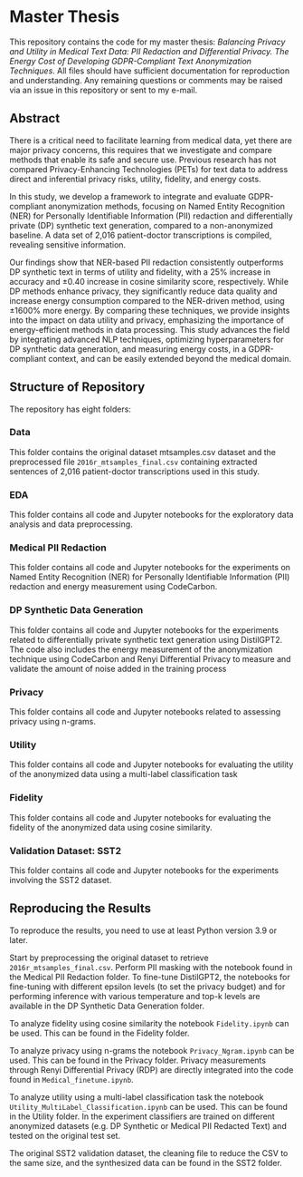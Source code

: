 # Master Thesis

This repository contains the code for my master thesis: *Balancing Privacy and Utility in Medical Text Data: PII Redaction and Differential Privacy. The Energy Cost of Developing GDPR-Compliant Text Anonymization Techniques*. All files should have sufficient documentation for reproduction and understanding. Any remaining questions or comments may be raised via an issue in this repository or sent to my e-mail.

## Abstract

There is a critical need to facilitate learning from medical data, yet there are major privacy concerns, this requires that we investigate and compare methods that enable its safe and secure use. Previous research has not compared Privacy-Enhancing Technologies (PETs) for text data to address direct and inferential privacy risks, utility, fidelity, and energy costs.

In this study, we develop a framework to integrate and evaluate GDPR-compliant anonymization methods, focusing on Named Entity Recognition (NER) for Personally Identifiable Information (PII) redaction and differentially private (DP) synthetic text generation, compared to a non-anonymized baseline. A data set of 2,016 patient-doctor transcriptions is compiled, revealing sensitive information.

Our findings show that NER-based PII redaction consistently outperforms DP synthetic text in terms of utility and fidelity, with a 25% increase in accuracy and ±0.40 increase in cosine similarity score, respectively. While DP methods enhance privacy, they significantly reduce data quality and increase energy consumption compared to the NER-driven method, using ±1600% more energy. By comparing these techniques, we provide insights into the impact on data utility and privacy, emphasizing the importance of energy-efficient methods in data processing. This study advances the field by integrating advanced NLP techniques, optimizing hyperparameters for DP synthetic data generation, and measuring energy costs, in a GDPR-compliant context, and can be easily extended beyond the medical domain.

## Structure of Repository

The repository has eight folders:

### Data
This folder contains the original dataset mtsamples.csv dataset and the preprocessed file `2016r_mtsamples_final.csv` containing extracted sentences of 2,016 patient-doctor transcriptions used in this study.

### EDA
This folder contains all code and Jupyter notebooks for the exploratory data analysis and data preprocessing.

### Medical PII Redaction
This folder contains all code and Jupyter notebooks for the experiments on Named Entity Recognition (NER) for Personally Identifiable Information (PII) redaction and energy measurement using CodeCarbon.

### DP Synthetic Data Generation
This folder contains all code and Jupyter notebooks for the experiments related to differentially private synthetic text generation using DistilGPT2. The code also includes the energy measurement of the anonymization technique using CodeCarbon and Renyi Differential Privacy to measure and validate the amount of noise added in the training process 

### Privacy
This folder contains all code and Jupyter notebooks related to assessing privacy using n-grams.

### Utility
This folder contains all code and Jupyter notebooks for evaluating the utility of the anonymized data using a multi-label classification task

### Fidelity
This folder contains all code and Jupyter notebooks for evaluating the fidelity of the anonymized data using cosine similarity.

### Validation Dataset: SST2
This folder contains all code and Jupyter notebooks for the experiments involving the SST2 dataset.

## Reproducing the Results

To reproduce the results, you need to use at least Python version 3.9 or later.

Start by preprocessing the original dataset to retrieve `2016r_mtsamples_final.csv`. Perform PII masking with the notebook found in the Medical PII Redaction folder. To fine-tune DistilGPT2, the notebooks for fine-tuning with different epsilon levels (to set the privacy budget) and for performing inference with various temperature and top-k levels are available in the DP Synthetic Data Generation folder.

To analyze fidelity using cosine similarity the notebook `Fidelity.ipynb` can be used. This can be found in the Fidelity folder.

To analyze privacy using n-grams the notebook `Privacy_Ngram.ipynb` can be used. This can be found in the Privacy folder. Privacy measurements through Renyi Differential Privacy (RDP) are directly integrated into the code found in `Medical_finetune.ipynb`.

To analyze utility using a multi-label classification task the notebook `Utility_MultiLabel_Classification.ipynb` can be used. This can be found in the Utility folder. In the experiment classifiers are trained on different anonymized datasets (e.g. DP Synthetic or Medical PII Redacted Text) and tested on the original test set.

The original SST2 validation dataset, the cleaning file to reduce the CSV to the same size, and the synthesized data can be found in the SST2 folder.



